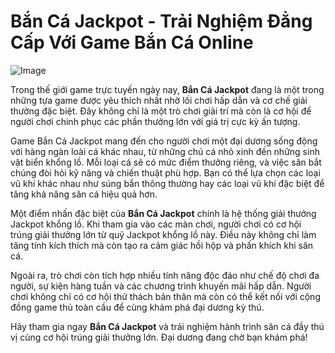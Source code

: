 # Bắn Cá Jackpot - Trải Nghiệm Đẳng Cấp Với Game Bắn Cá Online

![Image](https://github.com/user-attachments/assets/bd51ea9f-0666-407b-a7a7-98ead6de688c)

Trong thế giới game trực tuyến ngày nay, **Bắn Cá Jackpot** đang là một trong những tựa game được yêu thích nhất nhờ lối chơi hấp dẫn và cơ chế giải thưởng đặc biệt. Đây không chỉ là một trò chơi giải trí mà còn là cơ hội để người chơi chinh phục các phần thưởng lớn với giá trị cực kỳ ấn tượng.

Game Bắn Cá Jackpot mang đến cho người chơi một đại dương sống động với hàng ngàn loài cá khác nhau, từ những chú cá nhỏ xinh đến những sinh vật biển khổng lồ. Mỗi loại cá sẽ có mức điểm thưởng riêng, và việc săn bắt chúng đòi hỏi kỹ năng và chiến thuật phù hợp. Bạn có thể lựa chọn các loại vũ khí khác nhau như súng bắn thông thường hay các loại vũ khí đặc biệt để tăng khả năng săn cá hiệu quả hơn.

Một điểm nhấn đặc biệt của **Bắn Cá Jackpot** chính là hệ thống giải thưởng Jackpot khổng lồ. Khi tham gia vào các màn chơi, người chơi có cơ hội trúng giải thưởng lớn từ quỹ Jackpot khổng lồ này. Điều này không chỉ làm tăng tính kích thích mà còn tạo ra cảm giác hồi hộp và phấn khích khi săn cá.

Ngoài ra, trò chơi còn tích hợp nhiều tính năng độc đáo như chế độ chơi đa người, sự kiện hàng tuần và các chương trình khuyến mãi hấp dẫn. Người chơi không chỉ có cơ hội thử thách bản thân mà còn có thể kết nối với cộng đồng game thủ toàn cầu để cùng khám phá đại dương kỳ thú.

Hãy tham gia ngay **Bắn Cá Jackpot** và trải nghiệm hành trình săn cá đầy thú vị cùng cơ hội trúng giải thưởng lớn. Đại dương đang chờ bạn khám phá!